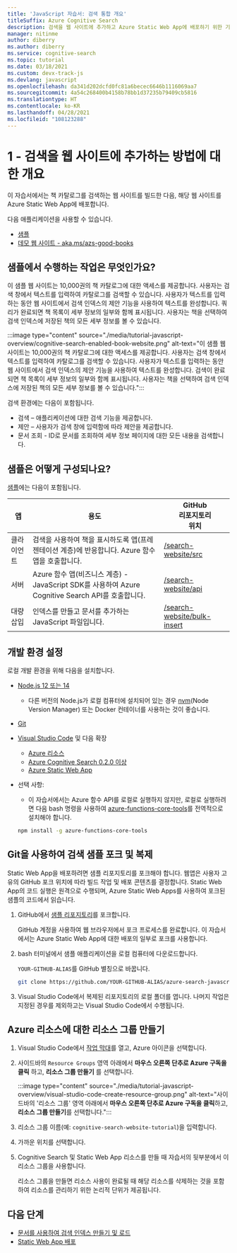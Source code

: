 ```yaml
---
title: 'JavaScript 자습서: 검색 통합 개요'
titleSuffix: Azure Cognitive Search
description: 검색을 웹 사이트에 추가하고 Azure Static Web App에 배포하기 위한 기술 개요 및 설정입니다.
manager: nitinme
author: diberry
ms.author: diberry
ms.service: cognitive-search
ms.topic: tutorial
ms.date: 03/18/2021
ms.custom: devx-track-js
ms.devlang: javascript
ms.openlocfilehash: da341d202dcfd0fc81a6becec6646b1116069aa7
ms.sourcegitcommit: 4a54c268400b4158b78bb1d37235b79409cb5816
ms.translationtype: HT
ms.contentlocale: ko-KR
ms.lasthandoff: 04/28/2021
ms.locfileid: "108123288"
---
```

# <a name="1---overview-of-adding-search-to-a-website"></a>1 - 검색을 웹 사이트에 추가하는 방법에 대한 개요

이 자습서에서는 책 카탈로그를 검색하는 웹 사이트를 빌드한 다음, 해당 웹 사이트를 Azure Static Web App에 배포합니다. 

다음 애플리케이션을 사용할 수 있습니다. 
* [샘플](https://github.com/Azure-Samples/azure-search-javascript-samples/tree/master/search-website)
* [데모 웹 사이트 - aka.ms/azs-good-books](https://aka.ms/azs-good-books)

## <a name="what-does-the-sample-do"></a>샘플에서 수행하는 작업은 무엇인가요? 

이 샘플 웹 사이트는 10,000권의 책 카탈로그에 대한 액세스를 제공합니다. 사용자는 검색 창에서 텍스트를 입력하여 카탈로그를 검색할 수 있습니다. 사용자가 텍스트를 입력하는 동안 웹 사이트에서 검색 인덱스의 제안 기능을 사용하여 텍스트를 완성합니다. 쿼리가 완료되면 책 목록이 세부 정보의 일부와 함께 표시됩니다. 사용자는 책을 선택하여 검색 인덱스에 저장된 책의 모든 세부 정보를 볼 수 있습니다. 

:::image type="content" source="./media/tutorial-javascript-overview/cognitive-search-enabled-book-website.png" alt-text="이 샘플 웹 사이트는 10,000권의 책 카탈로그에 대한 액세스를 제공합니다. 사용자는 검색 창에서 텍스트를 입력하여 카탈로그를 검색할 수 있습니다. 사용자가 텍스트를 입력하는 동안 웹 사이트에서 검색 인덱스의 제안 기능을 사용하여 텍스트를 완성합니다. 검색이 완료되면 책 목록이 세부 정보의 일부와 함께 표시됩니다. 사용자는 책을 선택하여 검색 인덱스에 저장된 책의 모든 세부 정보를 볼 수 있습니다.":::

검색 환경에는 다음이 포함됩니다. 

* 검색 – 애플리케이션에 대한 검색 기능을 제공합니다.
* 제안 – 사용자가 검색 창에 입력함에 따라 제안을 제공합니다.
* 문서 조회 - ID로 문서를 조회하여 세부 정보 페이지에 대한 모든 내용을 검색합니다.

## <a name="how-is-the-sample-organized"></a>샘플은 어떻게 구성되나요?

[샘플](https://github.com/Azure-Samples/azure-search-javascript-samples/tree/master/search-website)에는 다음이 포함됩니다.

|앱|용도|GitHub<br>리포지토리<br>위치|
|--|--|--|
|클라이언트|검색을 사용하여 책을 표시하도록 앱(프레젠테이션 계층)에 반응합니다. Azure 함수 앱을 호출합니다. |[/search-website/src](https://github.com/Azure-Samples/azure-search-javascript-samples/tree/master/search-website/src)|
|서버|Azure 함수 앱(비즈니스 계층) - JavaScript SDK를 사용하여 Azure Cognitive Search API를 호출합니다. |[/search-website/api](https://github.com/Azure-Samples/azure-search-javascript-samples/tree/master/search-website/src)|
|대량 삽입|인덱스를 만들고 문서를 추가하는 JavaScript 파일입니다.|[/search-website/bulk-insert](https://github.com/Azure-Samples/azure-search-javascript-samples/tree/master/search-website/bulk-insert)|

## <a name="set-up-your-development-environment"></a>개발 환경 설정

로컬 개발 환경을 위해 다음을 설치합니다. 

- [Node.js 12 또는 14](https://nodejs.org/en/download)
    - 다른 버전의 Node.js가 로컬 컴퓨터에 설치되어 있는 경우 [nvm](https://github.com/nvm-sh/nvm)(Node Version Manager) 또는 Docker 컨테이너를 사용하는 것이 좋습니다.  
- [Git](https://git-scm.com/downloads)
- [Visual Studio Code](https://code.visualstudio.com/) 및 다음 확장
    - [Azure 리소스](https://marketplace.visualstudio.com/items?itemName=ms-azuretools.vscode-azureresourcegroups)
    - [Azure Cognitive Search 0.2.0 이상](https://marketplace.visualstudio.com/items?itemName=ms-azuretools.vscode-azurecognitivesearch)
    - [Azure Static Web App](https://marketplace.visualstudio.com/items?itemName=ms-azuretools.vscode-azurestaticwebapps) 
- 선택 사항:
    - 이 자습서에서는 Azure 함수 API를 로컬로 실행하지 않지만, 로컬로 실행하려면 다음 bash 명령을 사용하여 [azure-functions-core-tools](../azure-functions/functions-run-local.md?tabs=linux%2ccsharp%2cbash)를 전역적으로 설치해야 합니다. 
    
    ```bash
    npm install -g azure-functions-core-tools
    ```

## <a name="fork-and-clone-the-search-sample-with-git"></a>Git을 사용하여 검색 샘플 포크 및 복제

Static Web App을 배포하려면 샘플 리포지토리를 포크해야 합니다. 웹앱은 사용자 고유의 GitHub 포크 위치에 따라 빌드 작업 및 배포 콘텐츠를 결정합니다. Static Web App의 코드 실행은 원격으로 수행되며, Azure Static Web Apps를 사용하여 포크된 샘플의 코드에서 읽습니다.

1. GitHub에서 [샘플 리포지토리](https://github.com/Azure-Samples/azure-search-javascript-samples)를 포크합니다. 

    GitHub 계정을 사용하여 웹 브라우저에서 포크 프로세스를 완료합니다. 이 자습서에서는 Azure Static Web App에 대한 배포의 일부로 포크를 사용합니다. 

1. bash 터미널에서 샘플 애플리케이션을 로컬 컴퓨터에 다운로드합니다. 

    `YOUR-GITHUB-ALIAS`를 GitHub 별칭으로 바꿉니다. 

    ```bash
    git clone https://github.com/YOUR-GITHUB-ALIAS/azure-search-javascript-samples
    ```

1. Visual Studio Code에서 복제된 리포지토리의 로컬 폴더를 엽니다. 나머지 작업은 지정된 경우를 제외하고는 Visual Studio Code에서 수행됩니다.

## <a name="create-a-resource-group-for-your-azure-resources"></a>Azure 리소스에 대한 리소스 그룹 만들기

1. Visual Studio Code에서 [작업 막대](https://code.visualstudio.com/docs/getstarted/userinterface)를 열고, Azure 아이콘을 선택합니다. 
1. 사이드바의 `Resource Groups` 영역 아래에서 **마우스 오른쪽 단추로 Azure 구독을 클릭** 하고, **리소스 그룹 만들기** 를 선택합니다.

    :::image type="content" source="./media/tutorial-javascript-overview/visual-studio-code-create-resource-group.png" alt-text="사이드바의 '리소스 그룹' 영역 아래에서 **마우스 오른쪽 단추로 Azure 구독을 클릭**하고, **리소스 그룹 만들기**를 선택합니다.":::
1. 리소스 그룹 이름(예: `cognitive-search-website-tutorial`)을 입력합니다. 
1. 가까운 위치를 선택합니다.
1. Cognitive Search 및 Static Web App 리소스를 만들 때 자습서의 뒷부분에서 이 리소스 그룹을 사용합니다. 

    리소스 그룹을 만들면 리소스 사용이 완료될 때 해당 리소스를 삭제하는 것을 포함하여 리소스를 관리하기 위한 논리적 단위가 제공됩니다.

## <a name="next-steps"></a>다음 단계

* [문서를 사용하여 검색 인덱스 만들기 및 로드](tutorial-javascript-create-load-index.md)
* [Static Web App 배포](tutorial-javascript-deploy-static-web-app.md)